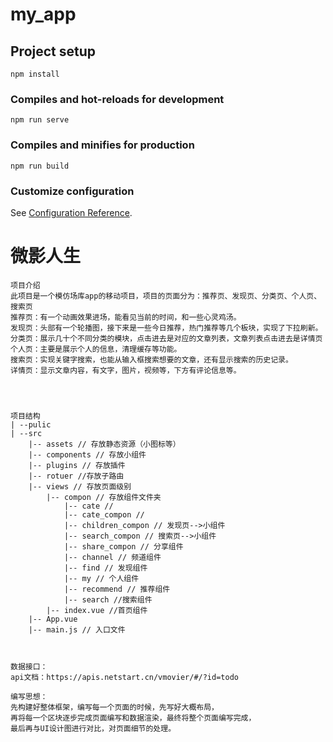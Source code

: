 # my_app

## Project setup
```
npm install
```

### Compiles and hot-reloads for development
```
npm run serve
```

### Compiles and minifies for production
```
npm run build
```

### Customize configuration
See [Configuration Reference](https://cli.vuejs.org/config/).
# 微影人生

	项目介绍
	此项目是一个模仿场库app的移动项目，项目的页面分为：推荐页、发现页、分类页、个人页、搜索页
	推荐页：有一个动画效果进场，能看见当前的时间，和一些心灵鸡汤。
	发现页：头部有一个轮播图，接下来是一些今日推荐，热门推荐等几个板块，实现了下拉刷新。
	分类页：展示几十个不同分类的模块，点击进去是对应的文章列表，文章列表点击进去是详情页
	个人页：主要是展示个人的信息，清理缓存等功能。
	搜索页：实现关键字搜索，也能从输入框搜索想要的文章，还有显示搜索的历史记录。
	详情页：显示文章内容，有文字，图片，视频等，下方有评论信息等。
	



	项目结构
	| --pulic
	| --src
		|-- assets // 存放静态资源（小图标等）
		|-- components // 存放小组件
		|-- plugins // 存放插件
		|-- rotuer //存放子路由
		|-- views // 存放页面级别
			|-- compon // 存放组件文件夹
				|-- cate //
				|-- cate_compon // 
				|-- children_compon // 发现页-->小组件
				|-- search_compon // 搜索页-->小组件
				|-- share_compon // 分享组件
				|-- channel // 频道组件
				|-- find // 发现组件
				|-- my // 个人组件
				|-- recommend // 推荐组件
				|-- search //搜索组件
			|-- index.vue //首页组件
		|-- App.vue 
		|-- main.js // 入口文件
	
	
	
	数据接口：
	api文档：https://apis.netstart.cn/vmovier/#/?id=todo
	
	编写思想：
	先构建好整体框架，编写每一个页面的时候，先写好大概布局，
	再将每一个区块逐步完成页面编写和数据渲染，最终将整个页面编写完成，
	最后再与UI设计图进行对比，对页面细节的处理。
	
	
	
	










